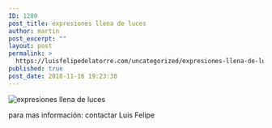```yaml
---
ID: 1280
post_title: expresiones llena de luces
author: martin
post_excerpt: ""
layout: post
permalink: >
  https://luisfelipedelatorre.com/uncategorized/expresiones-llena-de-luces/
published: true
post_date: 2018-11-16 19:23:38
---
```

<img src="https://luisfelipedelatorre.com/wp-content/uploads/2019/01/expresiones-llena-de-luces.jpg" alt="expresiones llena de luces" />

para mas información: contactar Luis Felipe